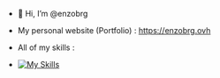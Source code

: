 - 👋 Hi, I’m @enzobrg

- My personal website (Portfolio) : https://enzobrg.ovh

- All of my skills :
- [![My Skills](https://skillicons.dev/icons?i=git,bash,linux,nginx,idea,docker,regex,php,py,js,react,html,css,sass,mongodb,mysql,bootstrap,discord,ts&perline=5)](https://skillicons.dev)


<!---
enzobrg/enzobrg is a ✨ special ✨ repository because its `README.md` (this file) appears on your GitHub profile.
You can click the Preview link to take a look at your changes.
--->
